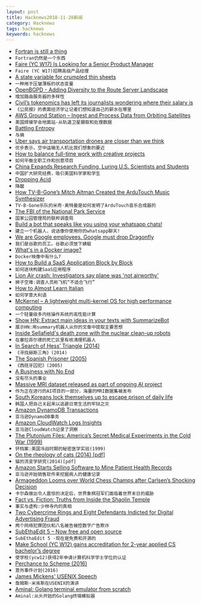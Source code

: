 ```yaml
---
layout: post
title: Hacknews2018-11-28新闻
category: Hacknews
tags: hacknews
keywords: hacknews
---
```




- [Fortran is still a thing](https://wordsandbuttons.online/fortran_is_still_a_thing.html)
- `Fortran仍然是一个东西`
- [Faire (YC W17) Is Looking for a Senior Product Manager](https://boards.greenhouse.io/indigofair/jobs/4075006002?gh_jid=4075006002)
- `Faire (YC W17)招聘高级产品经理`
- [A state variable for crumpled thin sheets](https://www.nature.com/articles/s42005-018-0072-x)
- `一种用于压皱薄板的状态变量`
- [OpenBGPD - Adding Diversity to the Route Server Landscape](https://labs.ripe.net/Members/claudio_jeker/openbgpd-adding-diversity-to-route-server-landscape)
- `增加路由服务器的多样性`
- [Civil’s tokenomics has left its journalists wondering where their salary is](http://www.niemanlab.org/2018/11/i-had-to-borrow-money-to-pay-my-rent-civils-tokenomics-has-left-some-of-its-journalists-wondering-where-their-salary-is/)
- `《公民报》的表面经济学让记者们想知道自己的薪水在哪里`
- [AWS Ground Station – Ingest and Process Data from Orbiting Satellites](https://aws.amazon.com/blogs/aws/aws-ground-station-ingest-and-process-data-from-orbiting-satellites/)
- `美国焊接学会地面站-从轨道卫星摄取和处理数据`
- [Battling Entropy](https://fs.blog/2018/11/entropy/)
- `与熵`
- [Uber says air transportation drones are closer than we think](https://dronelife.com/2018/11/27/uber-elevate-its-closer-than-you-think/)
- `优步表示，空中运输无人机比我们想象的要近`
- [How to balance full-time work with creative projects](https://thecreativeindependent.com/guides/how-to-balance-full-time-work-with-creative-projects/)
- `如何平衡全职工作和创意项目`
- [China Expands Research Funding, Luring U.S. Scientists and Students](https://www.npr.org/sections/health-shots/2018/11/27/669645323/china-expands-research-funding-luring-u-s-scientists-and-students)
- `中国扩大研究经费，吸引美国科学家和学生`
- [Dropping Acid](https://logicmag.io/06-dropping-acid/)
- `降酸`
- [How TV-B-Gone’s Mitch Altman Created the ArduTouch Music Synthesizer](https://spectrum.ieee.org/geek-life/hands-on/how-tvbgones-mitch-altman-created-the-ardutouch-music-synthesizer)
- `TV-B-Gone乐队的米奇·奥特曼是如何发明了ArduTouch音乐合成器的`
- [The FBI of the National Park Service](https://www.outsideonline.com/2353856/national-park-service-investigative-services-branch?src=longreads)
- `国家公园管理局的联邦调查局`
- [Build a bot that speaks like you using your whatsapp chats!](https://github.com/Spandan-Madan/Me_Bot)
- `建立一个机器人，说话像你使用你的whatsapp聊天!`
- [We are Google employees. Google must drop Dragonfly](https://medium.com/@googlersagainstdragonfly/we-are-google-employees-google-must-drop-dragonfly-4c8a30c5e5eb)
- `我们是谷歌的员工。谷歌必须放下蜻蜓`
- [What&#39;s in a Docker image?](https://cameronlonsdale.com/2018/11/26/whats-in-a-docker-image/)
- `Docker映像中有什么?`
- [How to Build a SaaS Application Block by Block](https://blog.sentry.io/2018/11/14/how-to-build-saas-application)
- `如何逐块构建SaaS应用程序`
- [Lion Air crash: Investigators say plane was &#39;not airworthy&#39;](https://www.bbc.com/news/world-asia-46121127)
- `狮子空难:调查人员称飞机“不适合飞行”`
- [How to Almost Learn Italian](https://www.theatlantic.com/magazine/archive/2018/12/language-apps-duolingo/573919/)
- `如何学意大利语`
- [McKernel – A lightweight multi-kernel OS for high performance computing](https://www-sys-aics.riken.jp/ResearchTopics/os/mckernel/)
- `一个轻量级多内核操作系统的高性能计算`
- [Show HN: Extract main ideas in your texts with SummarizeBot](https://www.summarizebot.com/)
- `展示HN:用summary机器人从你的文章中提取主要思想`
- [Inside Sellafield&#39;s death zone with the nuclear clean-up robots](https://www.bbc.co.uk/news/business-46301596)
- `在塞拉菲尔德的死亡区里有核清理机器人`
- [In Search of Hess’ Triangle (2014)](https://chriswhong.com/open-data/in-search-of-hess-triangle-part-1/)
- `《寻找赫斯三角》(2014)`
- [The Spanish Prisoner (2005)](https://www.newyorker.com/magazine/2005/10/31/the-spanish-prisoner)
- `《西班牙囚犯》(2005)`
- [A Business with No End](https://www.nytimes.com/interactive/2018/11/27/style/what-is-inside-this-internet-rabbit-hole.html)
- `没有尽头的事业`
- [Massive MRI dataset released as part of ongoing AI project](https://www.radiologybusiness.com/topics/artificial-intelligence/nyu-facebook-release-knee-mri-dataset-ai)
- `作为正在进行的AI项目的一部分，海量的MRI数据集被发布`
- [South Koreans lock themselves up to escape prison of daily life](https://www.reuters.com/article/us-southkorea-prisonstay-idUSKCN1NS0JB)
- `韩国人把自己关起来以逃避日常生活的牢狱之灾`
- [Amazon DynamoDB Transactions](https://aws.amazon.com/blogs/aws/new-amazon-dynamodb-transactions/)
- `亚马逊DynamoDB事务`
- [Amazon CloudWatch Logs Insights](https://aws.amazon.com/blogs/aws/new-amazon-cloudwatch-logs-insights-fast-interactive-log-analytics/)
- `亚马逊CloudWatch记录了洞察`
- [The Plutonium Files: America’s Secret Medical Experiments in the Cold War (1999)](https://archive.nytimes.com/www.nytimes.com/books/first/w/welsome-plutonium.html)
- `钚档案:美国冷战时期的秘密医学实验(1999)`
- [On the rheology of cats (2014) [pdf]](https://www.drgoulu.com/wp-content/uploads/2017/09/Rheology-of-cats.pdf)
- `猫的流变学研究(2014)[pdf]`
- [Amazon Starts Selling Software to Mine Patient Health Records](https://www.wsj.com/articles/amazon-starts-selling-software-to-mine-patient-health-records-1543352136)
- `亚马逊开始销售软件来挖掘病人的健康记录`
- [Armageddon Looms over World Chess Champs after Carlsen’s Shocking Decision](https://deadspin.com/armageddon-looms-over-the-world-chess-championship-afte-1830671246)
- `卡尔森做出令人震惊的决定后，世界象棋冠军们面临着世界末日的威胁`
- [Fact vs. Fiction: Truths from Inside the Shaolin Temple](https://radiichina.com/fact-vs-fiction-truths-from-inside-the-shaolin-temple/)
- `事实与虚构:少林寺内的真相`
- [Two Cybercrime Rings and Eight Defendants Indicted for Digital Advertising Fraud](https://www.justice.gov/usao-edny/pr/two-international-cybercriminal-rings-dismantled-and-eight-defendants-indicted-causing)
- `两个网络犯罪团伙和八名被告被控数字广告欺诈`
- [SubEthaEdit 5 – Now free and open source](https://rant.monkeydom.de/posts/2018/11/28/see-is-back)
- `SubEthaEdit 5 -现在是免费和开源的`
- [Make School (YC W12) gains accreditation for 2-year applied CS bachelor’s degree](https://techcrunch.com/2018/11/27/make-school-accreditation/)
- `使学校(ycw12)获得2年申请计算机科学学士学位的认证`
- [Perchance to Scheme (2016)](https://hardmath123.github.io/perchance-to-scheme.html)
- `意外事件计划(2016)`
- [James Mickens&#39; USENIX Speech](http://www.zachpfeffer.com/single-post/2018/11/27/Transcript-of-James-Mickens-USENIX-Speech)
- `詹姆斯·米肯斯在USENIX的演讲`
- [Aminal: Golang terminal emulator from scratch](https://github.com/liamg/aminal)
- `Aminal:从头开始的Golang终端模拟器`

